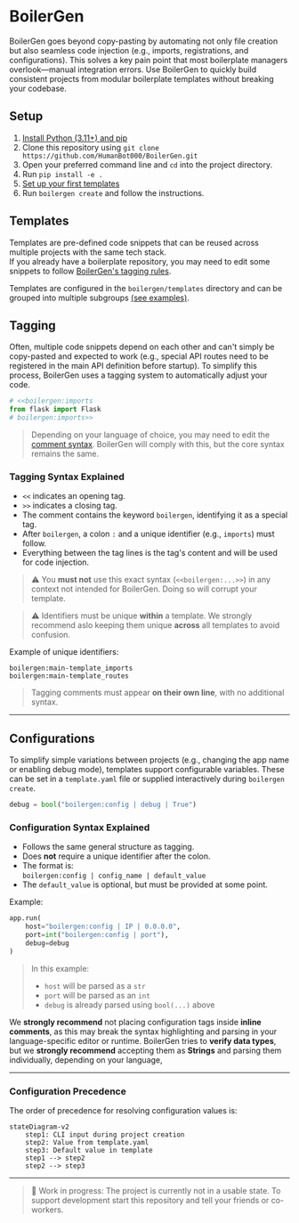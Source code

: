# BoilerGen

BoilerGen goes beyond copy-pasting by automating not only file creation but also seamless code injection (e.g., imports, registrations, and configurations). This solves a key pain point that most boilerplate managers overlook—manual integration errors. Use BoilerGen to quickly build consistent projects from modular boilerplate templates without breaking your codebase.


## Setup

1. [Install Python (3.11+) and pip](https://realpython.com/installing-python/)
2. Clone this repository using    `git clone https://github.com/HumanBot000/BoilerGen.git`
3. Open your preferred command line and `cd` into the project directory.
4. Run `pip install -e .`
5. [Set up your first templates](x)  
6. Run `boilergen create` and follow the instructions.



## Templates

Templates are pre-defined code snippets that can be reused across multiple projects with the same tech stack.  
If you already have a boilerplate repository, you may need to edit some snippets to follow [BoilerGen's tagging rules](x).

Templates are configured in the `boilergen/templates` directory and can be grouped into multiple subgroups [(see examples)](x).


## Tagging

Often, multiple code snippets depend on each other and can't simply be copy-pasted and expected to work (e.g., special API routes need to be registered in the main API definition before startup). To simplify this process, BoilerGen uses a tagging system to automatically adjust your code.

```python
# <<boilergen:imports
from flask import Flask  
# boilergen:imports>>
```

> Depending on your language of choice, you may need to edit the [comment syntax](https://gist.github.com/dk949/88b2652284234f723decaeb84db2576c). BoilerGen will comply with this, but the core syntax remains the same.

### Tagging Syntax Explained

- `<<` indicates an opening tag.
- `>>` indicates a closing tag.
- The comment contains the keyword `boilergen`, identifying it as a special tag.
- After `boilergen`, a colon `:` and a unique identifier (e.g., `imports`) must follow.
- Everything between the tag lines is the tag's content and will be used for code injection.

> ⚠️ You **must not** use this exact syntax (`<<boilergen:...>>`) in any context not intended for BoilerGen. Doing so will corrupt your template.

> ⚠️ Identifiers must be unique **within** a template. We strongly recommend aslo keeping them unique **across** all templates to avoid confusion.

Example of unique identifiers:
```text
boilergen:main-template_imports
boilergen:main-template_routes
```

> Tagging comments must appear **on their own line**, with no additional syntax.

---

## Configurations

To simplify simple variations between projects (e.g., changing the app name or enabling debug mode), templates support configurable variables. These can be set in a `template.yaml` file or supplied interactively during `boilergen create`.

```python
debug = bool("boilergen:config | debug | True")
```

### Configuration Syntax Explained

- Follows the same general structure as tagging.
- Does **not** require a unique identifier after the colon.
- The format is:  
  `boilergen:config | config_name | default_value`
- The `default_value` is optional, but must be provided at some point.

Example:
```python
app.run(
    host="boilergen:config | IP | 0.0.0.0",
    port=int("boilergen:config | port"),
    debug=debug
)
```

> In this example:
> - `host` will be parsed as a `str`
> - `port` will be parsed as an `int`
> - `debug` is already parsed using `bool(...)` above

We **strongly recommend** not placing configuration tags inside **inline comments**, as this may break the syntax highlighting and parsing in your language-specific editor or runtime. BoilerGen tries to **verify data types**, but we **strongly recommend** accepting them as **Strings** and parsing them individually, depending on your language,

---

### Configuration Precedence

The order of precedence for resolving configuration values is:

```mermaid
stateDiagram-v2
    step1: CLI input during project creation
    step2: Value from template.yaml
    step3: Default value in template
    step1 --> step2
    step2 --> step3
```

---


> 🚧 Work in progress: The project is currently not in a usable state. To support development start this repository and tell your friends or co-workers.
